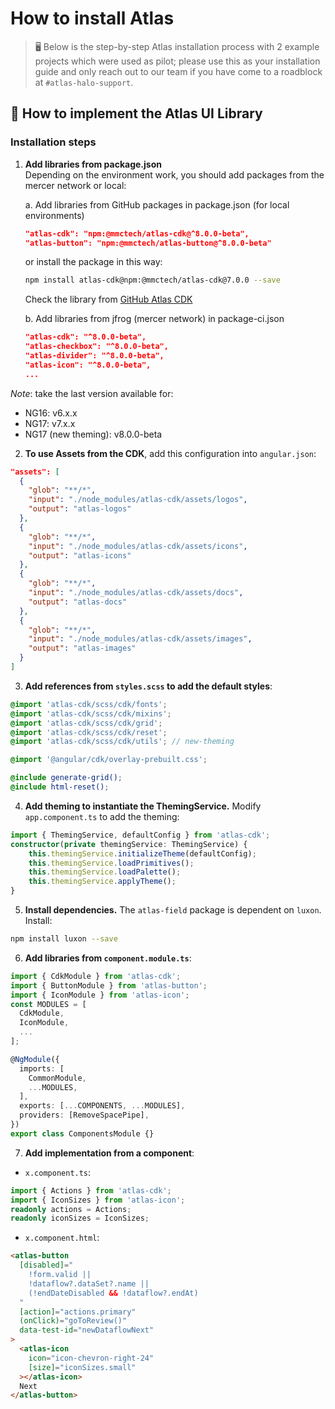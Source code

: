 
# How to install Atlas

> 🖥️ Below is the step-by-step Atlas installation process with 2 example projects which were used as pilot; please use this as your installation guide and only reach out to our team if you have come to a roadblock at `#atlas-halo-support`.

## 🚀 How to implement the Atlas UI Library

### Installation steps

1. **Add libraries from package.json**  
   Depending on the environment work, you should add packages from the mercer network or local:

   a. Add libraries from GitHub packages in package.json (for local environments)

   ```json
   "atlas-cdk": "npm:@mmctech/atlas-cdk@^8.0.0-beta",
   "atlas-button": "npm:@mmctech/atlas-button@^8.0.0-beta"
   ```

   or install the package in this way:

   ```bash
   npm install atlas-cdk@npm:@mmctech/atlas-cdk@7.0.0 --save
   ```

   Check the library from [GitHub Atlas CDK](https://github.com/mmctech/proxima-atlas/pkgs/npm/atlas-cdk)

   b. Add libraries from jfrog (mercer network) in package-ci.json

   ```json
   "atlas-cdk": "^8.0.0-beta",
   "atlas-checkbox": "^8.0.0-beta",
   "atlas-divider": "^8.0.0-beta",
   "atlas-icon": "^8.0.0-beta",
   ...
   ```

*Note*: take the last version available for:
- NG16: v6.x.x
- NG17: v7.x.x
- NG17 (new theming): v8.0.0-beta

2. **To use Assets from the CDK**, add this configuration into `angular.json`:

```json
"assets": [
  {
    "glob": "**/*",
    "input": "./node_modules/atlas-cdk/assets/logos",
    "output": "atlas-logos"
  },
  {
    "glob": "**/*",
    "input": "./node_modules/atlas-cdk/assets/icons",
    "output": "atlas-icons"
  },
  {
    "glob": "**/*",
    "input": "./node_modules/atlas-cdk/assets/docs",
    "output": "atlas-docs"
  },
  {
    "glob": "**/*",
    "input": "./node_modules/atlas-cdk/assets/images",
    "output": "atlas-images"
  }
]
```

3. **Add references from `styles.scss` to add the default styles**:

```scss
@import 'atlas-cdk/scss/cdk/fonts';
@import 'atlas-cdk/scss/cdk/mixins';
@import 'atlas-cdk/scss/cdk/grid';
@import 'atlas-cdk/scss/cdk/reset';
@import 'atlas-cdk/scss/cdk/utils'; // new-theming

@import '@angular/cdk/overlay-prebuilt.css';

@include generate-grid();
@include html-reset();
```

4. **Add theming to instantiate the ThemingService.** Modify `app.component.ts` to add the theming:

```typescript
import { ThemingService, defaultConfig } from 'atlas-cdk';
constructor(private themingService: ThemingService) {
    this.themingService.initializeTheme(defaultConfig);
    this.themingService.loadPrimitives();
    this.themingService.loadPalette();
    this.themingService.applyTheme();
}
```

5. **Install dependencies.** The `atlas-field` package is dependent on `luxon`. Install:

```bash
npm install luxon --save
```

6. **Add libraries from `component.module.ts`**:

```typescript
import { CdkModule } from 'atlas-cdk';
import { ButtonModule } from 'atlas-button';
import { IconModule } from 'atlas-icon';
const MODULES = [
  CdkModule,
  IconModule,
  ...
];

@NgModule({
  imports: [
    CommonModule,
    ...MODULES,
  ],
  exports: [...COMPONENTS, ...MODULES],
  providers: [RemoveSpacePipe],
})
export class ComponentsModule {}
```

7. **Add implementation from a component**:

- `x.component.ts`:

```typescript
import { Actions } from 'atlas-cdk';
import { IconSizes } from 'atlas-icon';
readonly actions = Actions;
readonly iconSizes = IconSizes;
```

- `x.component.html`:

```html
<atlas-button
  [disabled]="
    !form.valid || 
    !dataflow?.dataSet?.name || 
    (!endDateDisabled && !dataflow?.endAt)
  "
  [action]="actions.primary"
  (onClick)="goToReview()"
  data-test-id="newDataflowNext"
>
  <atlas-icon 
    icon="icon-chevron-right-24"
    [size]="iconSizes.small"
  ></atlas-icon>
  Next
</atlas-button>
```
